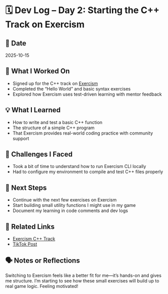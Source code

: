 # 🗓️ Dev Log – Day 2: Starting the C++ Track on Exercism

## 📅 Date
2025-10-15

## 🧠 What I Worked On
- Signed up for the C++ track on [Exercism](https://exercism.org/tracks/cpp)
- Completed the “Hello World” and basic syntax exercises
- Explored how Exercism uses test-driven learning with mentor feedback

## 💡 What I Learned
- How to write and test a basic C++ function
- The structure of a simple C++ program
- That Exercism provides real-world coding practice with community support

## 🧪 Challenges I Faced
- Took a bit of time to understand how to run Exercism CLI locally
- Had to configure my environment to compile and test C++ files properly

## 🎯 Next Steps
- Continue with the next few exercises on Exercism
- Start building small utility functions I might use in my game
- Document my learning in code comments and dev logs

## 🔗 Related Links
- [Exercism C++ Track](https://exercism.org/tracks/cpp)
- [TikTok Post](https://tiktok.com/@gammawispy)

## 🗣️ Notes or Reflections
Switching to Exercism feels like a better fit for me—it’s hands-on and gives me structure. I’m starting to see how these small exercises will build up to real game logic. Feeling motivated!

